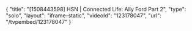 {
    "title": "[1508443598] HSN | Connected Life: Ally Ford Part 2",
    "type": "solo",
    "layout": "iframe-static",
    "videoId": "123178047",
    "url": "\/tvpembed\/123178047"
}